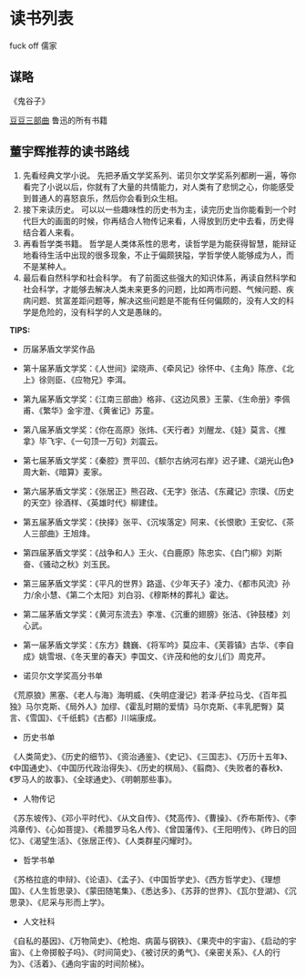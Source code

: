 # 读书列表

fuck off 儒家

## 谋略

《鬼谷子》


[豆豆三部曲](https://www.toutiao.com/article/7124864346978812453/ )
鲁迅的所有书籍


## 董宇辉推荐的读书路线

1. 先看经典文学小说。
先把矛盾文学奖系列、诺贝尔文学奖系列都刷一遍，等你看完了小说以后，你就有了大量的共情能力，对人类有了悲悯之心，你能感受到普通人的喜怒哀乐，然后你会看到众生相。
1. 接下来读历史。
可以以一些趣味性的历史书为主，读完历史当你能看到一个时代巨大的画面的时候，你再结合人物传记来看，人得放到历史中去看，历史得结合着人来看。
1. 再看哲学类书籍。
哲学是人类体系性的思考，读哲学是为能获得智慧，能辩证地看待生活中出现的很多现象，不止于偏颇狭隘，学哲学使人能够成为人，而不是某种人。
1. 最后看自然科学和社会科学。
有了前面这些强大的知识体系，再读自然科学和社会科学，才能够去解决人类未来更多的问题，比如两市问题、气候问题、疾病问题、贫富差距问题等，解决这些问题是不能有任何偏颇的，没有人文的科学是危险的，没有科学的人文是愚昧的。

**TIPS:**

- 历届茅盾文学奖作品

- 第十届茅盾文学奖：《人世间》梁晓声、《牵风记》徐怀中、《主角》陈彦、《北上》徐则臣、《应物兄》李洱。

- 第九届茅盾文学奖：《江南三部曲》格非、《这边风景》王蒙、《生命册》李佩甫、《繁华》金宇澄、《黄雀记》苏童。

- 第八届茅盾文学奖：《你在高原》张炜、《天行者》刘醒龙、《娃》莫言、《推拿》毕飞宇、《一句顶一万句》刘震云。

- 第七届茅盾文学奖：《秦腔》贾平凹、《额尔古纳河右岸》迟子建、《湖光山色》周大新、《暗算》麦家。

- 第六届茅盾文学奖：《张居正》熊召政、《无字》张洁、《东藏记》宗璞、《历史的天空》徐酒样、《英雄时代》柳建佳。

- 第五届茅盾文学奖：《抉择》张平、《沉埃落定》阿来、《长恨歌》王安忆、《茶人三部曲》王旭烽。

- 第四届茅盾文学奖：《战争和人》王火、《白鹿原》陈忠实、《白门柳》刘斯奋、《骚动之秋》刘玉民。

- 第三届茅盾文学奖：《平凡的世界》路遥、《少年天子》凌力、《都市风流》孙力/余小慧、《第二个太阳》刘白羽、《穆斯林的葬礼》霍达。

- 第二届茅盾文学奖：《黄河东流去》李准、《沉重的翅膀》张洁、《钟鼓楼》刘心武。

- 第一届茅盾文学奖：《东方》魏巍、《将军吟》莫应丰、《芙蓉镇》古华、《李自成》姚雪垠、《冬天里的春天》李国文、《许茂和他的女儿们》周克芹。

- 诺贝尔文学奖高分书单

《荒原狼》黑塞、《老人与海》海明威、《失明症漫记》若泽·萨拉马戈、《百年孤独》马尔克斯、《局外人》加缪、《霍乱时期的爱情》马尔克斯、《丰乳肥臀》莫言、《雪国》、《千纸鹤》《古都》川端康成。

- 历史书单

《人类简史》、《历史的细节》、《资治通鉴》、《史记》、《三国志》、《万历十五年》、《中国通史》、《中国历代政治得失》、《历史的棋局》、《翦商》、《失败者的春秋》、《罗马人的故事》、《全球通史》、《明朝那些事》。

- 人物传记

《苏东坡传》、《邓小平时代》、《从文自传》、《梵高传》、《曹操》、《乔布斯传》、《李鸿章传》、《心如菩提》、《希腊罗马名人传》、《曾国藩传》、《王阳明传》、《昨日的回忆》、《渴望生活》、《张居正传》、《人类群星闪耀时》。

- 哲学书单

《苏格拉底的申辩》、《论语》、《孟子》、《中国哲学史》、《西方哲学史》、《理想国》、《人生哲思录》、《蒙田随笔集》、《悉达多》、《苏菲的世界》、《瓦尔登湖》、《沉思录》、《尼采与形而上学》。

- 人文社科

《自私的基因》、《万物简史》、《枪炮、病菌与钢铁》、《果壳中的宇宙》、《启动的宇宙》、《上帝掷骰子吗》、《时间简史》、《被讨厌的勇气》、《亲密关系》、《人的行为》、《活着》、《通向宇宙的时间阶梯》。